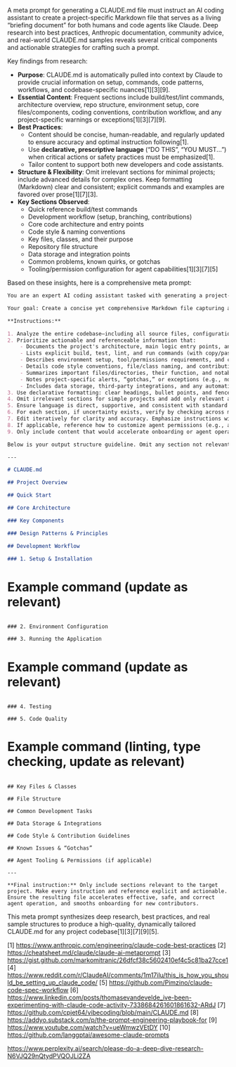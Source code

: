 A meta prompt for generating a CLAUDE.md file must instruct an AI coding assistant to create a project-specific Markdown file that serves as a living “briefing document” for both humans and code agents like Claude. Deep research into best practices, Anthropic documentation, community advice, and real-world CLAUDE.md samples reveals several critical components and actionable strategies for crafting such a prompt.

Key findings from research:
- **Purpose**: CLAUDE.md is automatically pulled into context by Claude to provide crucial information on setup, commands, code patterns, workflows, and codebase-specific nuances[1][3][9].
- **Essential Content**: Frequent sections include build/test/lint commands, architecture overview, repo structure, environment setup, core files/components, coding conventions, contribution workflow, and any project-specific warnings or exceptions[1][3][7][9].
- **Best Practices**:
  - Content should be concise, human-readable, and regularly updated to ensure accuracy and optimal instruction following[1].
  - Use **declarative, prescriptive language** (“DO THIS”, “YOU MUST...”) when critical actions or safety practices must be emphasized[1].
  - Tailor content to support both new developers and code assistants.
- **Structure & Flexibility**: Omit irrelevant sections for minimal projects; include advanced details for complex ones. Keep formatting (Markdown) clear and consistent; explicit commands and examples are favored over prose[1][7][3].
- **Key Sections Observed**:
  - Quick reference build/test commands
  - Development workflow (setup, branching, contributions)
  - Core code architecture and entry points
  - Code style & naming conventions
  - Key files, classes, and their purpose
  - Repository file structure
  - Data storage and integration points
  - Common problems, known quirks, or gotchas
  - Tooling/permission configuration for agent capabilities[1][3][7][5]

Based on these insights, here is a comprehensive meta prompt:

```markdown
You are an expert AI coding assistant tasked with generating a project-specific `CLAUDE.md` file to maximize codebase understanding and agent effectiveness.

Your goal: Create a concise yet comprehensive Markdown file capturing all essential information about the target project repository to guide both Claude Code and new human developers.

**Instructions:**

1. Analyze the entire codebase—including all source files, configuration files, dependencies, scripts, existing documentation, and development utilities.
2. Prioritize actionable and referenceable information that:
    - Documents the project's architecture, main logic entry points, and core workflows
    - Lists explicit build, test, lint, and run commands (with copy/pasteable examples)
    - Describes environment setup, tool/permissions requirements, and configuration details
    - Details code style conventions, file/class naming, and contribution guidelines
    - Summarizes important files/directories, their function, and notable integration points
    - Notes project-specific alerts, “gotchas,” or exceptions (e.g., non-standard build steps, known issues)
    - Includes data storage, third-party integrations, and any automation or agent-specific setup
3. Use declarative formatting: clear headings, bullet points, and fenced code blocks for commands.
4. Omit irrelevant sections for simple projects and add only relevant advanced details for complex projects.
5. Ensure language is direct, supportive, and consistent with standard Markdown formatting.
6. For each section, if uncertainty exists, verify by checking across multiple files and using inference only if strictly necessary—mark inferred content clearly.
7. Edit iteratively for clarity and accuracy. Emphasize instructions with “IMPORTANT” or “YOU MUST” when specific actions ensure safety or success.
8. If applicable, reference how to customize agent permissions (e.g., allowed tools or GH integration).
9. Only include content that would accelerate onboarding or agent operation—exclude redundant or purely boilerplate text.

Below is your output structure guideline. Omit any section not relevant to this specific codebase.

---

# CLAUDE.md

## Project Overview

## Quick Start

## Core Architecture

### Key Components

### Design Patterns & Principles

## Development Workflow

### 1. Setup & Installation

```
# Example command (update as relevant)
```

### 2. Environment Configuration

### 3. Running the Application

```
# Example command (update as relevant)
```

### 4. Testing

### 5. Code Quality

```
# Example command (linting, type checking, update as relevant)
```

## Key Files & Classes

## File Structure

## Common Development Tasks

## Data Storage & Integrations

## Code Style & Contribution Guidelines

## Known Issues & “Gotchas”

## Agent Tooling & Permissions (if applicable)

---

**Final instruction:** Only include sections relevant to the target project. Make every instruction and reference explicit and actionable. Ensure the resulting file accelerates effective, safe, and correct agent operation, and smooths onboarding for new contributors.

```

This meta prompt synthesizes deep research, best practices, and real sample structures to produce a high-quality, dynamically tailored CLAUDE.md for any project codebase[1][3][7][9][5].

[1] https://www.anthropic.com/engineering/claude-code-best-practices
[2] https://cheatsheet.md/claude/claude-ai-metaprompt
[3] https://gist.github.com/markomitranic/26dfcf38c5602410ef4c5c81ba27cce1
[4] https://www.reddit.com/r/ClaudeAI/comments/1m17ilu/this_is_how_you_should_be_setting_up_claude_code/
[5] https://github.com/Pimzino/claude-code-spec-workflow
[6] https://www.linkedin.com/posts/thomasevandevelde_ive-been-experimenting-with-claude-code-activity-7338684261601861632-ARdJ
[7] https://github.com/cpjet64/vibecoding/blob/main/CLAUDE.md
[8] https://addyo.substack.com/p/the-prompt-engineering-playbook-for
[9] https://www.youtube.com/watch?v=ueWmwzVEtDY
[10] https://github.com/langgptai/awesome-claude-prompts

https://www.perplexity.ai/search/please-do-a-deep-dive-research-N6VJQ29nQtydPVQOJLi2ZA

